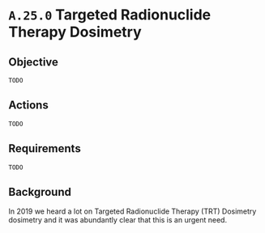 # `A.25.0` Targeted Radionuclide Therapy Dosimetry

## Objective

`TODO`

## Actions

`TODO`

## Requirements

`TODO`

## Background

In 2019 we heard a lot on Targeted Radionuclide Therapy (TRT) Dosimetry dosimetry and it was abundantly clear that this is an urgent need.
